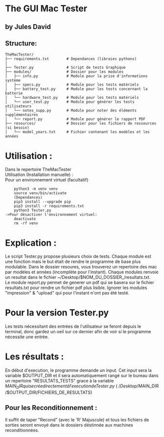 # The GUI Mac Tester   
## by Jules David

Structure:
---------
```plaintext
TheMacTester/
├── requirements.txt        # Dependances (libraies pythons)
|
├── Tester.py               # Script de tests Graphique
├── modules/                # Dossier pour les modules
│   ├── info.py             # Module pour la prise d'informations système
│   ├── specs.py            # Module pour les tests matériels
│   ├── battery_test.py     # Module pour les tests concernant la batterie
│   └── hardware_test.py    # Module pour les tests matériels
│   └── user_test.py        # Module pour générer les tests utilisateurs
│   └── notes_supp.py       # Module pour noter des éléments supplémentaires 
│   └── report.py           # Module pour générer le rapport PDF
├── resources/              # Dossier pour les fichiers de ressources (si besoin)
│   └── model_years.txt     # Fichier contenant les modèles et les années
```

# Utilisation :
Dans le repertoire TheMacTester \
Utilisation (Installation manuelle) :\
Pour un environnement virtuel (facultatif)
```plaintext
    python3 -m venv venv 
    source venv/bin/activate 
    (Dependances)
    pip3 install --upgrade pip
    pip3 install -r requirements.txt 
    python3 Tester.py
->Pour désactiver l'environnement virtuel:
    deactivate
    rm -rf venv
```

# Explication : 
Le script Tester.py propose plusieurs choix de tests.
Chaque module est une fonction mais le but était de rendre le programme de base plus modulable. 
Dans le dossier resoures, vous trouverez un repertoire des mac par modèles et années (incomplète pour l'instant). 
Chaque modules renvoie un resultat dans le fichier ~/Desktop/$NOM_DU_DOSSIER_/resultats.txt. \
Le module report.py permet de generer un pdf qui se basera sur le fichier resultats.txt pour rendre un fichier pdf plus lisible. 
Ignorer les modules "impression" & "upload" qui pour l'instant n'ont pas été testé.

# Pour la version Tester.py
Les tests nécessitant des entrées de l'utilisateur se feront depuis le terminal, donc gardez un oeil sur ce dernier afin de voir si le programme nécessite une entrée.

# Les résultats :
En début d'execution, le programme demande un input. Cet input sera la variable $OUTPUT_DIR et il sera automatiquement rangé sur le bureau dans un repertoire "RESULTATS_TESTS" grace à la variable $MAIN_DIR qui se crée directement à l'execution de Tester.py\
(~/Desktop/$MAIN_DIR/$OUTPUT_DIR/FICHIERS_DE_RESULTATS)

Pour les Reconditionnement :
-
Il suffit de taper "Recond" (avec le 'R' Majuscule) et tous les fichiers de sorties seront envoyé dans le dossiers déstinnée aux machines reconditionnées. 